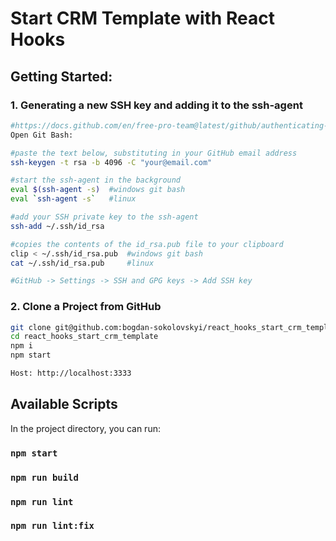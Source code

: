 # Start CRM Template with React Hooks

## Getting Started:

### 1. Generating a new SSH key and adding it to the ssh-agent

```sh
#https://docs.github.com/en/free-pro-team@latest/github/authenticating-to-github/generating-a-new-ssh-key-and-adding-it-to-the-ssh-agent
Open Git Bash:

#paste the text below, substituting in your GitHub email address
ssh-keygen -t rsa -b 4096 -C "your@email.com"

#start the ssh-agent in the background
eval $(ssh-agent -s)  #windows git bash
eval `ssh-agent -s`   #linux

#add your SSH private key to the ssh-agent
ssh-add ~/.ssh/id_rsa

#copies the contents of the id_rsa.pub file to your clipboard
clip < ~/.ssh/id_rsa.pub  #windows git bash
cat ~/.ssh/id_rsa.pub     #linux

#GitHub -> Settings -> SSH and GPG keys -> Add SSH key
```

### 2. Clone a Project from GitHub

```sh
git clone git@github.com:bogdan-sokolovskyi/react_hooks_start_crm_template.git
cd react_hooks_start_crm_template
npm i
npm start

Host: http://localhost:3333
```

## Available Scripts

In the project directory, you can run:

### `npm start`
### `npm run build`
### `npm run lint`
### `npm run lint:fix`
